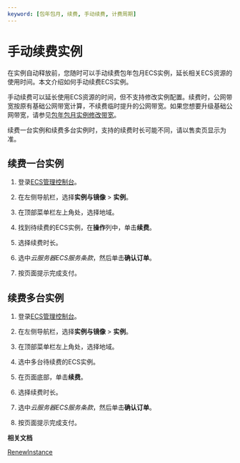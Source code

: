 ```yaml
---
keyword: [包年包月, 续费, 手动续费, 计费周期]
---
```


# 手动续费实例

在实例自动释放前，您随时可以手动续费包年包月ECS实例，延长相关ECS资源的使用时间。本文介绍如何手动续费ECS实例。

手动续费可以延长使用ECS资源的时间，但不支持修改实例配置。续费时，公网带宽按原有基础公网带宽计算，不续费临时提升的公网带宽。如果您想要升级基础公网带宽，请参见[包年包月实例修改带宽](/cn.zh-CN/实例/升降配实例/修改带宽配置/包年包月实例修改带宽.md)。

续费一台实例和续费多台实例时，支持的续费时长可能不同，请以售卖页显示为准。

## 续费一台实例

1.  登录[ECS管理控制台](https://ecs.console.aliyun.com)。

2.  在左侧导航栏，选择**实例与镜像** \> **实例**。

3.  在顶部菜单栏左上角处，选择地域。

4.  找到待续费的ECS实例，在**操作**列中，单击**续费**。

5.  选择续费时长。

6.  选中*云服务器ECS服务条款*，然后单击**确认订单**。

7.  按页面提示完成支付。


## 续费多台实例

1.  登录[ECS管理控制台](https://ecs.console.aliyun.com)。

2.  在左侧导航栏，选择**实例与镜像** \> **实例**。

3.  在顶部菜单栏左上角处，选择地域。

4.  选中多台待续费的ECS实例。

5.  在页面底部，单击**续费**。

6.  选择续费时长。

7.  选中*云服务器ECS服务条款*，然后单击**确认订单**。

8.  按页面提示完成支付。


**相关文档**  


[RenewInstance](/cn.zh-CN/API参考/实例/RenewInstance.md)


